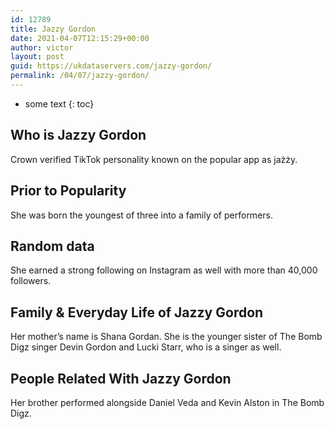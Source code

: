 ```yaml
---
id: 12789
title: Jazzy Gordon
date: 2021-04-07T12:15:29+00:00
author: victor
layout: post
guid: https://ukdataservers.com/jazzy-gordon/
permalink: /04/07/jazzy-gordon/
---
```


* some text
{: toc}


## Who is Jazzy Gordon



Crown verified TikTok personality known on the popular app as jażży. 

                
                
                
## Prior to Popularity



She was born the youngest of three into a family of performers.

                
                
                
## Random data



She earned a strong following on Instagram as well with more than 40,000 followers.

                
                
                
## Family & Everyday Life of Jazzy Gordon



Her mother&#8217;s name is Shana Gordan. She is the younger sister of The Bomb Digz singer Devin Gordon and Lucki Starr, who is a singer as well.

                
                
                
## People Related With Jazzy Gordon



Her brother performed alongside Daniel Veda and Kevin Alston in The Bomb Digz.

                
              
            
          
          
          